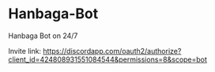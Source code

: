 # Hanbaga-Bot
Hanbaga Bot on 24/7

Invite link:
https://discordapp.com/oauth2/authorize?client_id=424808931551084544&permissions=8&scope=bot

